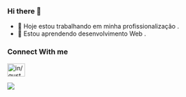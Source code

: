 ### Hi there 👋

- 🔭 Hoje estou trabalhando em minha profissionalização .
- 🌱 Estou aprendendo desenvolvimento Web .

<h3 align="left">Connect With me</h3>
<p align="left"><a href=www.linkedin.com/in/joãopedrosoaresdacosta/" target="blank"><img align="center" src="https://raw.githubusercontent.com/rahuldkjain/github-profile-readme-generator/master/src/images/icons/Social/linked-in-alt.svg" alt="in/gustavoleterio/" height="30" width="40" /></a></p>
<picture>
  <source
    srcset="https://github-readme-stats.vercel.app/api?username=JP-Soares&show_icons=true&theme=radical"
    media="(prefers-color-scheme: dark)"
  />
  <source
    srcset="https://github-readme-stats.vercel.app/api?username=JP-Soares&show_icons=true"
    media="(prefers-color-scheme: light), (prefers-color-scheme: no-preference)"
  />
  <img src="https://github-readme-stats.vercel.app/api?username=JP-Soares&show_icons=true" />
</picture>
